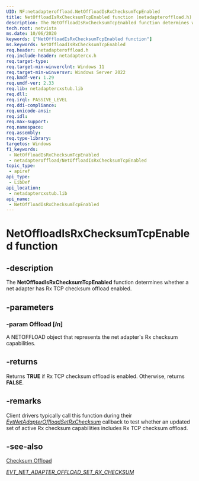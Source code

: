```yaml
---
UID: NF:netadapteroffload.NetOffloadIsRxChecksumTcpEnabled
title: NetOffloadIsRxChecksumTcpEnabled function (netadapteroffload.h)
description: The NetOffloadIsRxChecksumTcpEnabled function determines whether a net adapter has Rx TCP checksum offload enabled.
tech.root: netvista
ms.date: 10/06/2020
keywords: ["NetOffloadIsRxChecksumTcpEnabled function"]
ms.keywords: NetOffloadIsRxChecksumTcpEnabled
req.header: netadapteroffload.h
req.include-header: netadaptercx.h
req.target-type: 
req.target-min-winverclnt: Windows 11
req.target-min-winversvr: Windows Server 2022
req.kmdf-ver: 1.29
req.umdf-ver: 2.33 
req.lib: netadaptercxstub.lib
req.dll: 
req.irql: PASSIVE_LEVEL
req.ddi-compliance: 
req.unicode-ansi: 
req.idl: 
req.max-support: 
req.namespace: 
req.assembly: 
req.type-library: 
targetos: Windows
f1_keywords:
 - NetOffloadIsRxChecksumTcpEnabled
 - netadapteroffload/NetOffloadIsRxChecksumTcpEnabled
topic_type:
 - apiref
api_type:
 - LibDef
api_location:
 - netadaptercxstub.lib
api_name:
 - NetOffloadIsRxChecksumTcpEnabled
---
```


# NetOffloadIsRxChecksumTcpEnabled function


## -description

The **NetOffloadIsRxChecksumTcpEnabled** function determines whether a net adapter has Rx TCP checksum offload enabled.

## -parameters

### -param Offload [_In_]

A NETOFFLOAD object that represents the net adapter's Rx checksum capabilities.

## -returns

Returns **TRUE** if Rx TCP checksum offload is enabled. Otherwise, returns **FALSE**.

## -remarks

Client drivers typically call this function during their [*EvtNetAdapterOffloadSetRxChecksum*](../netadapteroffload/nc-netadapteroffload-evt_net_adapter_offload_set_rx_checksum.md) callback to test whether an updated set of active Rx checksum capabilities includes Rx TCP checksum offload.

## -see-also

[Checksum Offload](/windows-hardware/drivers/netcx/checksum-offload)

[*EVT_NET_ADAPTER_OFFLOAD_SET_RX_CHECKSUM*](../netadapteroffload/nc-netadapteroffload-evt_net_adapter_offload_set_rx_checksum.md)

